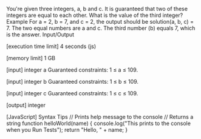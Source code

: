 You're given three integers, a, b and c. It is guaranteed that two of these integers are equal to each other. What is the value of the third integer?
Example
For a = 2, b = 7, and c = 2, the output should be
solution(a, b, c) = 7.
The two equal numbers are a and c. The third number (b) equals 7, which is the answer.
Input/Output


[execution time limit] 4 seconds (js)


[memory limit] 1 GB


[input] integer a
Guaranteed constraints:
1 ≤ a ≤ 109.


[input] integer b
Guaranteed constraints:
1 ≤ b ≤ 109.


[input] integer c
Guaranteed constraints:
1 ≤ c ≤ 109.


[output] integer


[JavaScript] Syntax Tips
// Prints help message to the console
// Returns a string
function helloWorld(name) {
    console.log("This prints to the console when you Run Tests");
    return "Hello, " + name;
}


